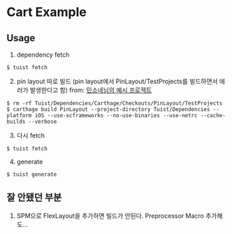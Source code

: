 # Cart Example

## Usage
1. dependency fetch
```
$ tuist fetch
```

2. pin layout 따로 빌드 (pin layout에서 PinLayout/TestProjects를 빌드하면서 에러가 발생한다고 함) 
from: [민소네님의 예시 프로젝트](https://github.com/minsOne/iOSApplicationTemplate)
```
$ rm -rf Tuist/Dependencies/Carthage/Checkouts/PinLayout/TestProjects
$ carthage build PinLayout --project-directory Tuist/Dependencies --platform iOS --use-xcframeworks --no-use-binaries --use-netrc --cache-builds --verbose
```

3. 다시 fetch
```
$ tuist fetch
```

4. generate
```
$ tuist generate
```

## 잘 안됐던 부분
1. SPM으로 FlexLayout을 추가하면 빌드가 안된다. Preprocessor Macro 추가해도...
